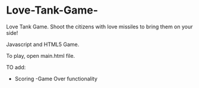 Love-Tank-Game-
===============

Love Tank Game.  Shoot the citizens with love missiles to bring them on your side! 

Javascript and HTML5 Game. 

To play, open main.html file. 

TO add:

- Scoring
-Game Over functionality 
